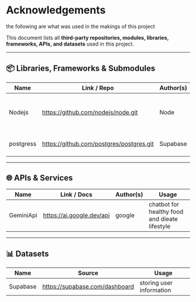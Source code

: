 

# Acknowledgements
the following are what was used in the makings of this project

This document lists all **third-party repositories, modules, libraries, frameworks, APIs, and datasets** used in this project.  

---

## 📦 Libraries, Frameworks & Submodules
| Name                 | Link / Repo                                           | Author(s)       | Usage                  |
|----------------------|-------------------------------------------------------|-----------------|------------------------|
| Nodejs    | https://github.com/nodejs/node.git   | Node  | Server side scripting and hosting     |
| postgress           | https://github.com/postgres/postgres.git             | Supabase | shared database access     |

---

## 🌐 APIs & Services
| Name          | Link / Docs                        | Author(s)      | Usage                             |
|---------------|------------------------------------|----------------|-----------------------------------|
| GeminiApi     | https://ai.google.dev/api     | google         | chatbot for healthy food and dieate lifestyle            |

---

## 📊 Datasets
| Name          | Source                              | Usage                             |
|---------------|-------------------------------------|-----------------------------------|
| Supabase         | https://supabase.com/dashboard   | storing user information |
